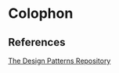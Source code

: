 # Colophon

## References
[The Design Patterns Repository](https://www.pmi.org/disciplined-agile/the-design-patterns-repository)